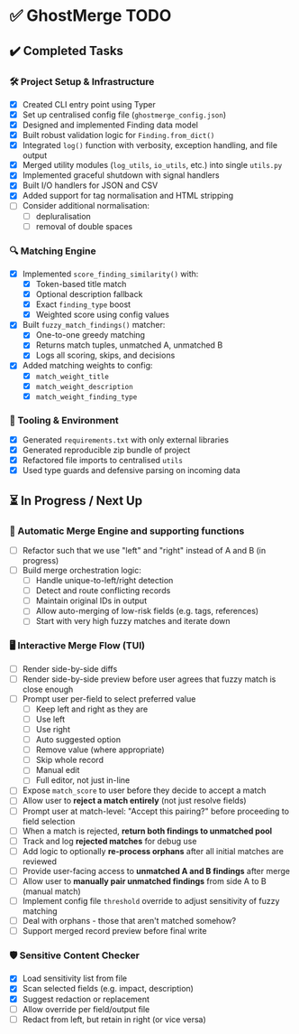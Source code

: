 # ✅ GhostMerge TODO

## ✔️ Completed Tasks

### 🛠 Project Setup & Infrastructure
- [x] Created CLI entry point using Typer
- [x] Set up centralised config file (`ghostmerge_config.json`)
- [x] Designed and implemented Finding data model
- [x] Built robust validation logic for `Finding.from_dict()`
- [x] Integrated `log()` function with verbosity, exception handling, and file output
- [x] Merged utility modules (`log_utils`, `io_utils`, etc.) into single `utils.py`
- [x] Implemented graceful shutdown with signal handlers
- [x] Built I/O handlers for JSON and CSV
- [x] Added support for tag normalisation and HTML stripping
- [ ] Consider additional normalisation:
  - [ ] depluralisation
  - [ ] removal of double spaces

### 🔍 Matching Engine
- [x] Implemented `score_finding_similarity()` with:
  - [x] Token-based title match
  - [x] Optional description fallback
  - [x] Exact `finding_type` boost
  - [x] Weighted score using config values
- [x] Built `fuzzy_match_findings()` matcher:
  - [x] One-to-one greedy matching
  - [x] Returns match tuples, unmatched A, unmatched B
  - [x] Logs all scoring, skips, and decisions
- [x] Added matching weights to config:
  - [x] `match_weight_title`
  - [x] `match_weight_description`
  - [x] `match_weight_finding_type`

### 🔧 Tooling & Environment
- [x] Generated `requirements.txt` with only external libraries
- [x] Generated reproducible zip bundle of project
- [x] Refactored file imports to centralised `utils`
- [x] Used type guards and defensive parsing on incoming data

## ⏳ In Progress / Next Up

### 🧠 Automatic Merge Engine and supporting functions
- [ ] Refactor such that we use "left" and "right" instead of A and B (in progress)
- [ ] Build merge orchestration logic:
  - [ ] Handle unique-to-left/right detection
  - [ ] Detect and route conflicting records
  - [ ] Maintain original IDs in output
  - [ ] Allow auto-merging of low-risk fields (e.g. tags, references)
  - [ ] Start with very high fuzzy matches and iterate down
  
### 🖥️ Interactive Merge Flow (TUI)
- [ ] Render side-by-side diffs
- [ ] Render side-by-side preview before user agrees that fuzzy match is close enough
- [ ] Prompt user per-field to select preferred value
  - [ ] Keep left and right as they are
  - [ ] Use left
  - [ ] Use right
  - [ ] Auto suggested option
  - [ ] Remove value (where appropriate)
  - [ ] Skip whole record
  - [ ] Manual edit
  - [ ] Full editor, not just in-line
- [ ] Expose `match_score` to user before they decide to accept a match
- [ ] Allow user to **reject a match entirely** (not just resolve fields)
- [ ] Prompt user at match-level: "Accept this pairing?" before proceeding to field selection
- [ ] When a match is rejected, **return both findings to unmatched pool**
- [ ] Track and log **rejected matches** for debug use
- [ ] Add logic to optionally **re-process orphans** after all initial matches are reviewed
- [ ] Provide user-facing access to **unmatched A and B findings** after merge
- [ ] Allow user to **manually pair unmatched findings** from side A to B (manual match)
- [ ] Implement config file `threshold` override to adjust sensitivity of fuzzy matching
- [ ] Deal with orphans - those that aren't matched somehow?
- [ ] Support merged record preview before final write 

### 🛡️ Sensitive Content Checker
- [x] Load sensitivity list from file
- [x] Scan selected fields (e.g. impact, description)
- [x] Suggest redaction or replacement
- [ ] Allow override per field/output file
- [ ] Redact from left, but retain in right (or vice versa)